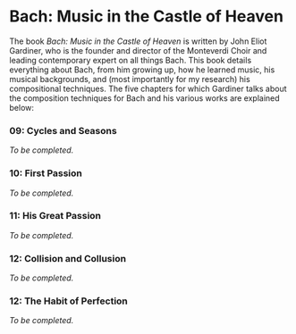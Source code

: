 # Bach: Music in the Castle of Heaven

The book *Bach: Music in the Castle of Heaven* is written by John Eliot Gardiner, who is the founder and director of the Monteverdi Choir and leading contemporary expert on all things Bach. This book details everything about Bach, from him growing up, how he learned music, his musical backgrounds, and (most importantly for my research) his compositional techniques. The five chapters for which Gardiner talks about the composition techniques for Bach and his various works are explained below:


### 09: Cycles and Seasons

*To be completed.*


### 10: First Passion

*To be completed.*


### 11: His Great Passion

*To be completed.*


### 12: Collision and Collusion

*To be completed.*


### 12: The Habit of Perfection

*To be completed.*